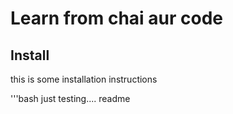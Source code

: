 # Learn from chai aur code

## Install 

this is some installation instructions

'''bash 
just testing.... readme 